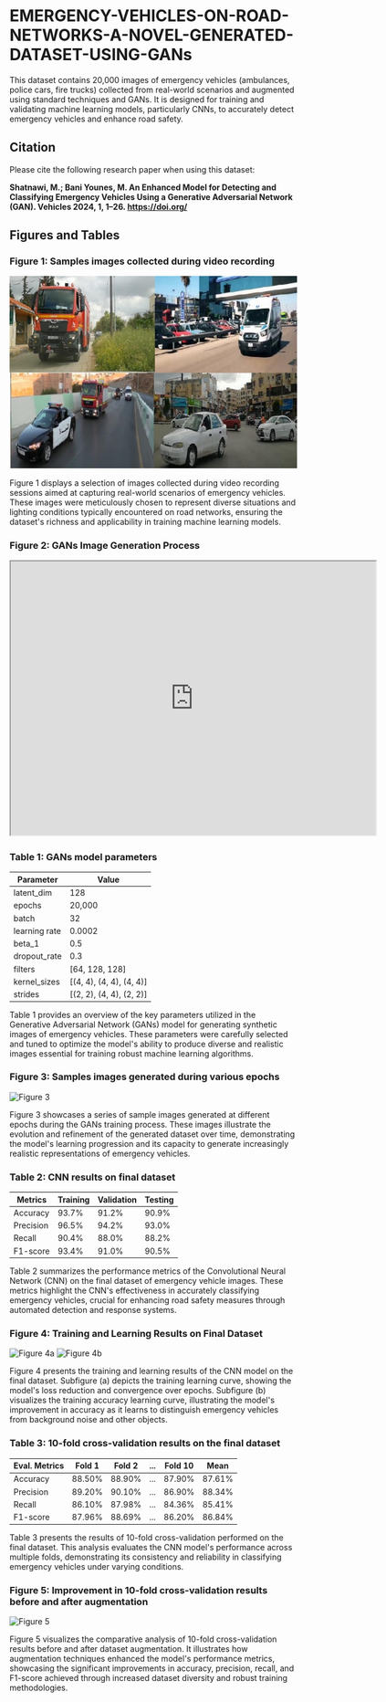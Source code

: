 # EMERGENCY-VEHICLES-ON-ROAD-NETWORKS-A-NOVEL-GENERATED-DATASET-USING-GANs

This dataset contains 20,000 images of emergency vehicles (ambulances, police cars, fire trucks) collected from real-world scenarios and augmented using standard techniques and GANs. It is designed for training and validating machine learning models, particularly CNNs, to accurately detect emergency vehicles and enhance road safety.

## Citation

Please cite the following research paper when using this dataset:

**Shatnawi, M.; Bani Younes, M. An Enhanced Model for Detecting and Classifying Emergency Vehicles Using a Generative Adversarial Network (GAN). Vehicles 2024, 1, 1–26. https://doi.org/**


## Figures and Tables

### Figure 1: Samples images collected during video recording
![Figure 1](/Src/Others/sample.jpg)

Figure 1 displays a selection of images collected during video recording sessions aimed at capturing real-world scenarios of emergency vehicles. These images were meticulously chosen to represent diverse situations and lighting conditions typically encountered on road networks, ensuring the dataset's richness and applicability in training machine learning models.

### Figure 2: GANs Image Generation Process
<iframe src="https://drive.google.com/file/d/1BGlj5LgEB7clKzHGXgD5xdnSSSzOI62s/preview" width="640" height="480" allow="autoplay"></iframe>



### Table 1: GANs model parameters
| Parameter      | Value              |
|----------------|--------------------|
| latent_dim     | 128                |
| epochs         | 20,000             |
| batch          | 32                 |
| learning rate  | 0.0002             |
| beta_1         | 0.5                |
| dropout_rate   | 0.3                |
| filters        | [64, 128, 128]     |
| kernel_sizes   | [(4, 4), (4, 4), (4, 4)] |
| strides        | [(2, 2), (4, 4), (2, 2)] |

Table 1 provides an overview of the key parameters utilized in the Generative Adversarial Network (GANs) model for generating synthetic images of emergency vehicles. These parameters were carefully selected and tuned to optimize the model's ability to produce diverse and realistic images essential for training robust machine learning algorithms.

### Figure 3: Samples images generated during various epochs
![Figure 3](path/to/figure3.png)

Figure 3 showcases a series of sample images generated at different epochs during the GANs training process. These images illustrate the evolution and refinement of the generated dataset over time, demonstrating the model's learning progression and its capacity to generate increasingly realistic representations of emergency vehicles.

### Table 2: CNN results on final dataset
| Metrics    | Training | Validation | Testing |
|------------|----------|------------|---------|
| Accuracy   | 93.7%    | 91.2%      | 90.9%   |
| Precision  | 96.5%    | 94.2%      | 93.0%   |
| Recall     | 90.4%    | 88.0%      | 88.2%   |
| F1-score   | 93.4%    | 91.0%      | 90.5%   |

Table 2 summarizes the performance metrics of the Convolutional Neural Network (CNN) on the final dataset of emergency vehicle images. These metrics highlight the CNN's effectiveness in accurately classifying emergency vehicles, crucial for enhancing road safety measures through automated detection and response systems.

### Figure 4: Training and Learning Results on Final Dataset
![Figure 4a](path/to/figure4a.png)
![Figure 4b](path/to/figure4b.png)

Figure 4 presents the training and learning results of the CNN model on the final dataset. Subfigure (a) depicts the training learning curve, showing the model's loss reduction and convergence over epochs. Subfigure (b) visualizes the training accuracy learning curve, illustrating the model's improvement in accuracy as it learns to distinguish emergency vehicles from background noise and other objects.

### Table 3: 10-fold cross-validation results on the final dataset
| Eval. Metrics | Fold 1 | Fold 2 | ... | Fold 10 | Mean   |
|---------------|--------|--------|-----|---------|--------|
| Accuracy      | 88.50% | 88.90% | ... | 87.90%  | 87.61% |
| Precision     | 89.20% | 90.10% | ... | 86.90%  | 88.34% |
| Recall        | 86.10% | 87.98% | ... | 84.36%  | 85.41% |
| F1-score      | 87.96% | 88.69% | ... | 86.20%  | 86.84% |

Table 3 presents the results of 10-fold cross-validation performed on the final dataset. This analysis evaluates the CNN model's performance across multiple folds, demonstrating its consistency and reliability in classifying emergency vehicles under varying conditions.

### Figure 5: Improvement in 10-fold cross-validation results before and after augmentation
![Figure 5](path/to/figure5.png)

Figure 5 visualizes the comparative analysis of 10-fold cross-validation results before and after dataset augmentation. It illustrates how augmentation techniques enhanced the model's performance metrics, showcasing the significant improvements in accuracy, precision, recall, and F1-score achieved through increased dataset diversity and robust training methodologies.
